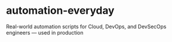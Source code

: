# automation-everyday
Real-world automation scripts for Cloud, DevOps, and DevSecOps engineers — used in production

